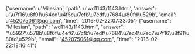 {'username': u'Milesian', 'path': u'wd1143/1143.html', 'answer': u'\u7f16\u8f91\u64cd\u4f5c\u7cfb\u7edf\u7684\u80fd\u529b', 'email': u'452075061@qq.com', 'time': '2016-02-22:07:33:05'}
{"username": "Milesian", "path": "wd1143/1143.html", "answer": "\u5927\u578b\u8f6f\u4ef6\u7cfb\u7edf\u7684\u7ec4\u7ec7\u7f16\u8f91\u80fd\u529b", "email": "452075061@qq.com", "time": "2016-02-22:18:16:41"}